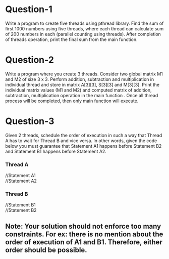 # Question-1
Write a program to create five threads using pthread library. Find the sum of first 1000 numbers using five threads, where each thread can calculate sum of 200 numbers in each (parallel counting using threads). After completion of threads operation, print the final sum from the main function.

# Question-2
Write a program where you create 3 threads. Consider two global matrix M1 and M2 of size 3 x 3. Perform addition, subtraction and multiplication in individual thread and store in matrix A[3][3], S[3][3] and M[3][3]. Print the individual matrix values (M1 and M2) and computed matrix of addition, subtraction, multiplication operation in the main function . Once all thread process will be completed, then only main function will execute.

# Question-3
Given 2 threads, schedule the order of execution in such a way that Thread A has to wait for Thread B and vice versa. In other words, given the code below you must guarantee that Statement A1 happens before Statement B2 and Statement B1 happens before Statement A2.
### Thread A

//Statement A1  
//Statement A2
### Thread B
//Statement B1  
//Statement B2


## Note: Your solution should not enforce too many constraints. For ex: there is no mention about the order of execution of A1 and B1. Therefore, either order should be possible.

